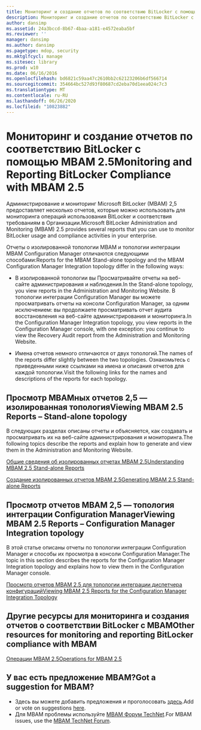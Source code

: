 ```yaml
---
title: Мониторинг и создание отчетов по соответствию BitLocker с помощью MBAM 2.5
description: Мониторинг и создание отчетов по соответствию BitLocker с помощью MBAM 2.5
author: dansimp
ms.assetid: 24a3bccd-8b67-4baa-a181-e4572eaba5bf
ms.reviewer: ''
manager: dansimp
ms.author: dansimp
ms.pagetype: mdop, security
ms.mktglfcycl: manage
ms.sitesec: library
ms.prod: w10
ms.date: 06/16/2016
ms.openlocfilehash: bd6821c59aa47c2610bb2c62123206b6df566714
ms.sourcegitcommit: 354664bc527d93f80687cd2eba70d1eea024c7c3
ms.translationtype: MT
ms.contentlocale: ru-RU
ms.lasthandoff: 06/26/2020
ms.locfileid: "10823882"
---
```

# <span data-ttu-id="e9ffd-103">Мониторинг и создание отчетов по соответствию BitLocker с помощью MBAM 2.5</span><span class="sxs-lookup"><span data-stu-id="e9ffd-103">Monitoring and Reporting BitLocker Compliance with MBAM 2.5</span></span>


<span data-ttu-id="e9ffd-104">Администрирование и мониторинг Microsoft BitLocker (MBAM) 2,5 предоставляет несколько отчетов, которые можно использовать для мониторинга операций использования BitLocker и соответствия требованиям в Организации.</span><span class="sxs-lookup"><span data-stu-id="e9ffd-104">Microsoft BitLocker Administration and Monitoring (MBAM) 2.5 provides several reports that you can use to monitor BitLocker usage and compliance activities in your enterprise.</span></span>

<span data-ttu-id="e9ffd-105">Отчеты о изолированной топологии MBAM и топологии интеграции MBAM Configuration Manager отличаются следующими способами:</span><span class="sxs-lookup"><span data-stu-id="e9ffd-105">Reports for the MBAM Stand-alone topology and the MBAM Configuration Manager Integration topology differ in the following ways:</span></span>

-   <span data-ttu-id="e9ffd-106">В изолированной топологии вы Просматривайте отчеты на веб-сайте администрирования и наблюдения.</span><span class="sxs-lookup"><span data-stu-id="e9ffd-106">In the Stand-alone topology, you view reports in the Administration and Monitoring Website.</span></span> <span data-ttu-id="e9ffd-107">В топологии интеграции Configuration Manager вы можете просматривать отчеты на консоли Configuration Manager, за одним исключением: вы продолжаете просматривать отчет аудита восстановления на веб-сайте администрирования и мониторинга.</span><span class="sxs-lookup"><span data-stu-id="e9ffd-107">In the Configuration Manager Integration topology, you view reports in the Configuration Manager console, with one exception: you continue to view the Recovery Audit report from the Administration and Monitoring Website.</span></span>

-   <span data-ttu-id="e9ffd-108">Имена отчетов немного отличаются от двух топологий.</span><span class="sxs-lookup"><span data-stu-id="e9ffd-108">The names of the reports differ slightly between the two topologies.</span></span> <span data-ttu-id="e9ffd-109">Ознакомьтесь с приведенными ниже ссылками на имена и описания отчетов для каждой топологии.</span><span class="sxs-lookup"><span data-stu-id="e9ffd-109">Visit the following links for the names and descriptions of the reports for each topology.</span></span>

## <a href="" id="viewing-mbam-2-5-reports---stand-alone-topology"></a><span data-ttu-id="e9ffd-110">Просмотр MBAMных отчетов 2,5 — изолированная топология</span><span class="sxs-lookup"><span data-stu-id="e9ffd-110">Viewing MBAM 2.5 Reports – Stand-alone topology</span></span>


<span data-ttu-id="e9ffd-111">В следующих разделах описаны отчеты и объясняется, как создавать и просматривать их на веб-сайте администрирования и мониторинга.</span><span class="sxs-lookup"><span data-stu-id="e9ffd-111">The following topics describe the reports and explain how to generate and view them in the Administration and Monitoring Website.</span></span>

[<span data-ttu-id="e9ffd-112">Общие сведения об изолированных отчетах MBAM 2.5</span><span class="sxs-lookup"><span data-stu-id="e9ffd-112">Understanding MBAM 2.5 Stand-alone Reports</span></span>](understanding-mbam-25-stand-alone-reports.md)

[<span data-ttu-id="e9ffd-113">Создание изолированных отчетов MBAM 2.5</span><span class="sxs-lookup"><span data-stu-id="e9ffd-113">Generating MBAM 2.5 Stand-alone Reports</span></span>](generating-mbam-25-stand-alone-reports.md)

## <a href="" id="viewing-mbam-2-5-reports---configuration-manager-integration-topology"></a><span data-ttu-id="e9ffd-114">Просмотр отчетов MBAM 2,5 — топология интеграции Configuration Manager</span><span class="sxs-lookup"><span data-stu-id="e9ffd-114">Viewing MBAM 2.5 Reports – Configuration Manager Integration topology</span></span>


<span data-ttu-id="e9ffd-115">В этой статье описаны отчеты по топологии интеграции Configuration Manager и способы их просмотра в консоли Configuration Manager.</span><span class="sxs-lookup"><span data-stu-id="e9ffd-115">The topic in this section describes the reports for the Configuration Manager Integration topology and explains how to view them in the Configuration Manager console.</span></span>

[<span data-ttu-id="e9ffd-116">Просмотр отчетов MBAM 2.5 для топологии интеграции диспетчера конфигураций</span><span class="sxs-lookup"><span data-stu-id="e9ffd-116">Viewing MBAM 2.5 Reports for the Configuration Manager Integration Topology</span></span>](viewing-mbam-25-reports-for-the-configuration-manager-integration-topology.md)

## <span data-ttu-id="e9ffd-117">Другие ресурсы для мониторинга и создания отчетов о соответствии BitLocker с MBAM</span><span class="sxs-lookup"><span data-stu-id="e9ffd-117">Other resources for monitoring and reporting BitLocker compliance with MBAM</span></span>


[<span data-ttu-id="e9ffd-118">Операции MBAM 2.5</span><span class="sxs-lookup"><span data-stu-id="e9ffd-118">Operations for MBAM 2.5</span></span>](operations-for-mbam-25.md)

## <span data-ttu-id="e9ffd-119">У вас есть предложение MBAM?</span><span class="sxs-lookup"><span data-stu-id="e9ffd-119">Got a suggestion for MBAM?</span></span>
- <span data-ttu-id="e9ffd-120">Здесь вы можете добавить предложения и проголосовать [здесь](http://mbam.uservoice.com/forums/268571-microsoft-bitlocker-administration-and-monitoring).</span><span class="sxs-lookup"><span data-stu-id="e9ffd-120">Add or vote on suggestions [here](http://mbam.uservoice.com/forums/268571-microsoft-bitlocker-administration-and-monitoring).</span></span> 
- <span data-ttu-id="e9ffd-121">Для MBAM проблемы используйте [MBAM Форум TechNet](https://social.technet.microsoft.com/Forums/home?forum=mdopmbam).</span><span class="sxs-lookup"><span data-stu-id="e9ffd-121">For MBAM issues, use the [MBAM TechNet Forum](https://social.technet.microsoft.com/Forums/home?forum=mdopmbam).</span></span>

 

 





